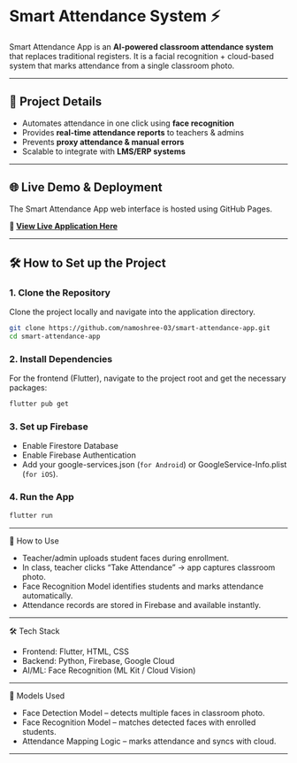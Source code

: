 # Smart Attendance System ⚡

Smart Attendance App is an **AI-powered classroom attendance system** that replaces traditional registers. It is a facial recognition + cloud-based system that marks attendance from a single classroom photo.

---

## 📂 Project Details 

- Automates attendance in one click using **face recognition**
- Provides **real-time attendance reports** to teachers & admins
- Prevents **proxy attendance & manual errors**
- Scalable to integrate with **LMS/ERP systems**

---

## 🌐 Live Demo & Deployment

The Smart Attendance App web interface is hosted using GitHub Pages.

**🔗 [View Live Application Here](https://namoshree-03.github.io/smart-attendance-app/)**

---

## 🛠️ How to Set up the Project

### 1. Clone the Repository

Clone the project locally and navigate into the application directory.

```bash
git clone https://github.com/namoshree-03/smart-attendance-app.git
cd smart-attendance-app
```

### 2. Install Dependencies

For the frontend (Flutter), navigate to the project root and get the necessary packages:

```bash
flutter pub get
```
### 3. Set up Firebase

- Enable Firestore Database
- Enable Firebase Authentication
- Add your google-services.json (`for Android`) or GoogleService-Info.plist (`for iOS`).
### 4. Run the App
```bash
flutter run
```
---

🚀 How to Use

- Teacher/admin uploads student faces during enrollment.
- In class, teacher clicks “Take Attendance” → app captures classroom photo.
- Face Recognition Model identifies students and marks attendance automatically.
- Attendance records are stored in Firebase and available instantly.

---

🛠 Tech Stack

- Frontend: Flutter, HTML, CSS
- Backend: Python, Firebase, Google Cloud
- AI/ML: Face Recognition (ML Kit / Cloud Vision)

---

🤖 Models Used

- Face Detection Model – detects multiple faces in classroom photo.
- Face Recognition Model – matches detected faces with enrolled students.
- Attendance Mapping Logic – marks attendance and syncs with cloud.

---





